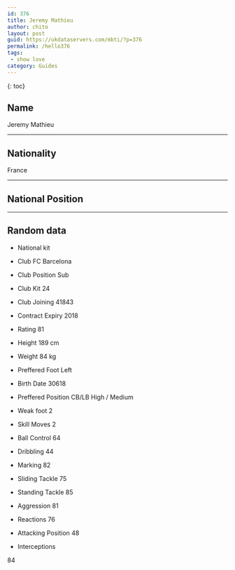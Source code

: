 ```yaml
---
id: 376
title: Jeremy Mathieu
author: chito
layout: post
guid: https://ukdataservers.com/mbti/?p=376
permalink: /hello376
tags:
 - show love
category: Guides
---
```



{: toc}

## Name  
Jeremy Mathieu 

* * *

## Nationality  
France 

* * *

## National Position 

* * *

## Random data 

  * National kit 
  * Club 
FC Barcelona 

  * Club Position 
Sub 

  * Club Kit 
24 

  * Club Joining 
41843 

  * Contract Expiry 
2018 

  * Rating 
81 

  * Height 
189 cm 

  * Weight 
84 kg 

  * Preffered Foot 
Left 

  * Birth Date 
30618 

  * Preffered Position 
CB/LB High / Medium 

  * Weak foot 
2 

  * Skill Moves 
2 

  * Ball Control 
64 

  * Dribbling 
44 

  * Marking 
82 

  * Sliding Tackle 
75 

  * Standing Tackle 
85 

  * Aggression 
81 

  * Reactions 
76 

  * Attacking Position 
48 

  * Interceptions 

84